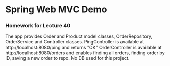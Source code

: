 # Spring Web MVC Demo
### Homework for Lecture 40
The app provides Order and Product model classes, OrderRepository, OrderService and Controller classes.
PingController is available at http://localhost:8080/ping and returns "OK"
OrderController is available at http://localhost:8080/orders and enables finding all orders, finding order by ID, saving a new order to repo.
No DB used for this project.
